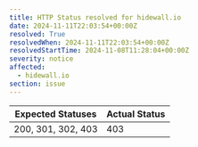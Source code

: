 ```yaml
---
title: HTTP Status resolved for hidewall.io
date: 2024-11-11T22:03:54+00:00Z
resolved: True
resolvedWhen: 2024-11-11T22:03:54+00:00Z
resolvedStartTime: 2024-11-08T11:28:04+00:00Z
severity: notice
affected:
  - hidewall.io
section: issue
---
```


| Expected Statuses | Actual Status  |
|-------------------|----------------|
| 200, 301, 302, 403 | 403 |

